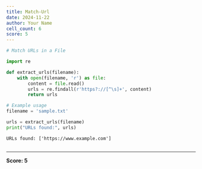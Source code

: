 ```yaml
---
title: Match-Url
date: 2024-11-22
author: Your Name
cell_count: 6
score: 5
---
```


```python
# Match URLs in a File
```


```python
import re
```


```python
def extract_urls(filename):
    with open(filename, 'r') as file:
        content = file.read()
        urls = re.findall(r'https?://[^\s]+', content)
        return urls
```


```python
# Example usage
filename = 'sample.txt'
```


```python
urls = extract_urls(filename)
print("URLs found:", urls)
```

    URLs found: ['https://www.example.com']



```python

```


---
**Score: 5**
